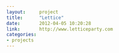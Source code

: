 ```yaml
---
layout:     project
title:      "Lettice"
date:       2012-04-05 10:20:28
link:       http://www.letticeparty.com
categories:
- projects
---
```

